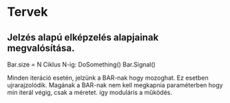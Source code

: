# Tervek

## Jelzés alapú elképzelés alapjainak megvalósítása.

Bar.size = N
Ciklus N-ig:
	DoSomething()
	Bar.Signal()

Minden iteráció esetén, jelzünk a BAR-nak hogy mozoghat. Ez esetben ujrarajzolódik.
Magának a BAR-nak nem kell megkapnia paraméterben hogy min iterál végig, csak a méretet.
így moduláris a működés.
